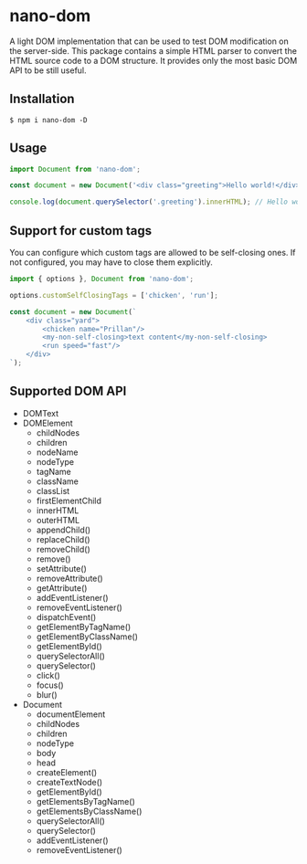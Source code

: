 # nano-dom

A light DOM implementation that can be used to test DOM modification on the server-side. This package contains a simple HTML parser to convert the HTML source code to a DOM structure. It provides only the most basic DOM API to be still useful.

Installation
------------

```
$ npm i nano-dom -D
```

Usage
-----

```js
import Document from 'nano-dom';

const document = new Document('<div class="greeting">Hello world!</div>');

console.log(document.querySelector('.greeting').innerHTML); // Hello world!
```

Support for custom tags
-----------------------

You can configure which custom tags are allowed to be self-closing ones. If not configured, you may have to close them explicitly.

```js
import { options }, Document from 'nano-dom';

options.customSelfClosingTags = ['chicken', 'run'];

const document = new Document(`
    <div class="yard">
        <chicken name="Prillan"/>
        <my-non-self-closing>text content</my-non-self-closing>
        <run speed="fast"/>
    </div>
`);

```

Supported DOM API
-----------------

* DOMText
* DOMElement
  - childNodes
  - children
  - nodeName
  - nodeType
  - tagName
  - className
  - classList
  - firstElementChild
  - innerHTML
  - outerHTML
  - appendChild()
  - replaceChild()
  - removeChild()
  - remove()
  - setAttribute()
  - removeAttribute()
  - getAttribute()
  - addEventListener()
  - removeEventListener()
  - dispatchEvent()
  - getElementByTagName()
  - getElementByClassName()
  - getElementById()
  - querySelectorAll()
  - querySelector()
  - click()
  - focus()
  - blur()
* Document
  - documentElement
  - childNodes
  - children
  - nodeType
  - body
  - head
  - createElement()
  - createTextNode()
  - getElementById()
  - getElementsByTagName()
  - getElementsByClassName()
  - querySelectorAll()
  - querySelector()
  - addEventListener()
  - removeEventListener()
